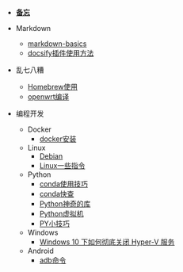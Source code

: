 <!-- docs/_sidebar.md -->
- [**备忘**](./md/备忘.md)


- Markdown
    - [markdown-basics](md/Markdown/markdown-basics.md)
    - [docsify插件使用方法](md/Markdown/docsify插件使用方法.md)


- 乱七八糟
    - [Homebrew使用](md/乱七八糟/Homebrew使用.md)
    - [openwrt编译](md/乱七八糟/openwrt编译.md)


- 编程开发
    - Docker
        - [docker安装](md/编程开发/Docker/docker安装.md)
    - Linux
        - [Debian](md/编程开发/Linux/Debian.md)
        - [Linux一些指令](md/编程开发/Linux/Linux一些指令.md)
    - Python
        - [conda使用技巧](md/编程开发/Python/conda使用技巧.md)
        - [conda快查](md/编程开发/Python/conda快查.md)
        - [Python神奇的库](md/编程开发/Python/Python神奇的库.md)
        - [Python虚拟机](md/编程开发/Python/Python虚拟机.md)
        - [PY小技巧](md/编程开发/Python/PY小技巧.md)
    - Windows
        - [Windows 10 下如何彻底关闭 Hyper-V 服务](md/编程开发/win/Windows%2010%20下如何彻底关闭%20Hyper-V%20服务.md)
    - Android
        - [adb命令](md/编程开发/安卓/adb命令.md)